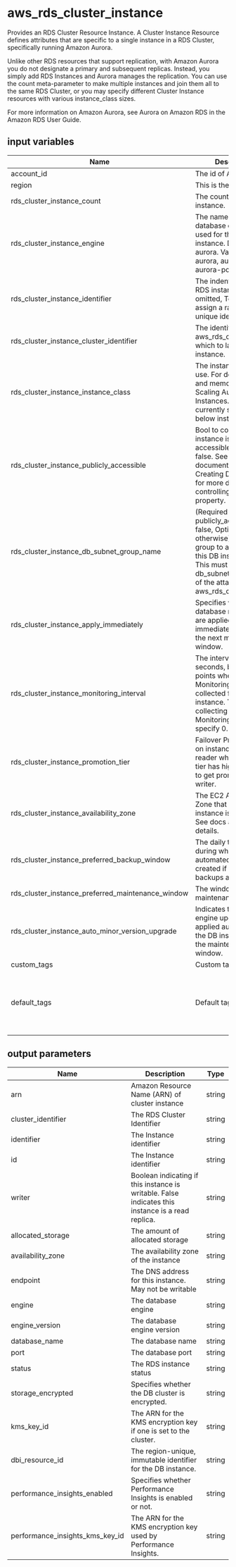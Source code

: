 # aws_rds_cluster_instance

Provides an RDS Cluster Resource Instance. A Cluster Instance Resource defines attributes that are specific to a single instance in a RDS Cluster, specifically running Amazon Aurora.

Unlike other RDS resources that support replication, with Amazon Aurora you do not designate a primary and subsequent replicas. Instead, you simply add RDS Instances and Aurora manages the replication. You can use the count meta-parameter to make multiple instances and join them all to the same RDS Cluster, or you may specify different Cluster Instance resources with various instance_class sizes.

For more information on Amazon Aurora, see Aurora on Amazon RDS in the Amazon RDS User Guide.

## input variables

| Name | Description | Type | Default | Required |
|------|-------------|:----:|:-----:|:-----:|
|account_id|The id of AWS account.|string||Yes|
|region|This is the AWS region.|string|us-east-1|Yes|
|rds_cluster_instance_count|The count of cluster instance.|string|2|No|
|rds_cluster_instance_engine|The name of the database engine to be used for the RDS instance. Defaults to aurora. Valid Values: aurora, aurora-mysql, aurora-postgresql.|string|aurora|No|
|rds_cluster_instance_identifier|The indentifier for the RDS instance, if omitted, Terraform will assign a random, unique identifier.|string|{{ name }}|No|
|rds_cluster_instance_cluster_identifier|The identifier of the aws_rds_cluster in which to launch this instance.|string||Yes|
|rds_cluster_instance_instance_class|The instance class to use. For details on CPU and memory, see Scaling Aurora DB Instances. Aurora currently supports the below instance classes.|string|db.t2.small|No|
|rds_cluster_instance_publicly_accessible|Bool to control if instance is publicly accessible. Default false. See the documentation on Creating DB Instances for more details on controlling this property.|boolean|false|No|
|rds_cluster_instance_db_subnet_group_name|(Required if publicly_accessible = false, Optional otherwise) A DB subnet group to associate with this DB instance. NOTE: This must match the db_subnet_group_name of the attached aws_rds_cluster.|string||Yes|
|rds_cluster_instance_apply_immediately|Specifies whether any database modifications are applied immediately, or during the next maintenance window.|boolean|false|No|
|rds_cluster_instance_monitoring_interval|The interval, in seconds, between points when Enhanced Monitoring metrics are collected for the DB instance. To disable collecting Enhanced Monitoring metrics, specify 0.|number|0|No|
|rds_cluster_instance_promotion_tier|Failover Priority setting on instance level. The reader who has lower tier has higher priority to get promoter to writer.|number|0|No|
|rds_cluster_instance_availability_zone|The EC2 Availability Zone that the DB instance is created in. See docs about the details.|string|us-east-1a|No|
|rds_cluster_instance_preferred_backup_window|The daily time range during which automated backups are created if automated backups are enabled.|string|04:00-09:00|No|
|rds_cluster_instance_preferred_maintenance_window|The window to perform maintenance in.|string|Mon:00:00-Mon:03:00|No|
|rds_cluster_instance_auto_minor_version_upgrade|Indicates that minor engine upgrades will be applied automatically to the DB instance during the maintenance window.|boolean|true|No|
|custom_tags|Custom tags.|map||No|
|default_tags|Default tags.|map|{"ThubName"= "{{ name }}","ThubCode"= "{{ code }}","ThubEnv"= "default","Description" = "Managed by TerraHub"}|No|

## output parameters

| Name | Description | Type |
|------|-------------|:----:|
|arn|Amazon Resource Name (ARN) of cluster instance|string|
|cluster_identifier|The RDS Cluster Identifier|string|
|identifier|The Instance identifier|string|
|id|The Instance identifier|string|
|writer|Boolean indicating if this instance is writable. False indicates this instance is a read replica.|string|
|allocated_storage|The amount of allocated storage|string|
|availability_zone|The availability zone of the instance|string|
|endpoint|The DNS address for this instance. May not be writable|string|
|engine|The database engine|string|
|engine_version|The database engine version|string|
|database_name|The database name|string|
|port|The database port|string|
|status|The RDS instance status|string|
|storage_encrypted|Specifies whether the DB cluster is encrypted.|string|
|kms_key_id|The ARN for the KMS encryption key if one is set to the cluster.|string|
|dbi_resource_id|The region-unique, immutable identifier for the DB instance.|string|
|performance_insights_enabled|Specifies whether Performance Insights is enabled or not.|string|
|performance_insights_kms_key_id|The ARN for the KMS encryption key used by Performance Insights.|string|